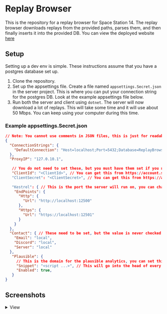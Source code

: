 # Replay Browser

This is the repository for a replay browser for Space Station 14. The replay browser downloads replays from the provided paths, parses them, and then finally inserts it into the provided DB.
You can view the deployed website [here](https://replay.unstablefoundation.de/)

## Setup

Setting up a dev env is simple.
These instructions assume that you have a postgres database set up.

1. Clone the repository.
2. Set up the appsettings file.
   Create a file named `appsettings.Secret.json` in the server project.
   This is where you can put your connection string for the postgres DB.
   Look at the example appsettings file below.
3. Run both the server and client using `dotnet`. The server will now download a lot of replays. This will take some time and it will use about 50 Mbps. You can keep using your computer during this time.

### Example appsettings.Secret.json

```json lines
// Note: You cannot use comments in JSON files, this is just for readability.
{
  "ConnectionStrings": {
    "DefaultConnection": "Host=localhost;Port=5432;Database=ReplayBrowser;Username=postgres;Password=<Password>"
  },
  "ProxyIP": "127.0.10.1",
   
   // You do not need to set these, but you must have them set if you need to test something with OAuth.
   "ClientId": "<ClientId>", // You can get this from https://account.spacestation14.com/Identity/Account/Manage/Developer
   "ClientSecret": "<ClientSecret>", // You can get this from https://account.spacestation14.com/Identity/Account/Manage/Developer
  
   "Kestrel": { // This is the port the server will run on, you can change this to whatever you want
    "EndPoints": {
      "Http": {
        "Url": "http://localhost:12500"
      },
      "Https": {
        "Url": "https://localhost:12501"
      }
    }
  },
  "Contact": { // These need to be set, but the value is never checked, so they can be anything
    "Email": "local",
    "Discord": "local",
    "Server": "local"
  },
   "Plausible": {
     // This is the domain for the plausible analytics, you can set this to your own domain if you want to track analytics
     "Snippet": "<script ...>", // This will go into the head of every page
     "Enabled": true,
   }
}
```

## Screenshots
<details>
  <summary>View</summary>

  ![image](https://github.com/Simyon264/ReplayBrowser/assets/63975668/f46c954f-cab1-4b95-be62-ee4d79329305)

![image](https://github.com/Simyon264/ReplayBrowser/assets/63975668/c1e7b857-d643-4ca2-a69d-c62f3bbc383e)

![image](https://github.com/Simyon264/ReplayBrowser/assets/63975668/3efa2506-cc35-44f3-91d5-d99cdcba7a66)

![image](https://github.com/Simyon264/ReplayBrowser/assets/63975668/9bf1753d-ca22-466b-89ab-9f4aba186666)

![image](https://github.com/Simyon264/ReplayBrowser/assets/63975668/c4b2212c-9644-448e-9458-551d6e5b6edc)
</details>

